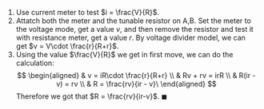 1. Use current meter to test $i = \frac{V}{R}$.
2. Attatch both the meter and the tunable resistor on A,B. Set the meter to the voltage mode, get a value $v$, and then remove the resistor and test it with resistance meter, get a value $r$. By voltage divider model, we can get $v = V\cdot \frac{r}{R+r}$. 
3. Using the value $\frac{V}{R}$ we get in first move, we can do the calculation: $$
\begin{aligned}
 & v = iR\cdot \frac{r}{R+r} \\
 & Rv + rv = irR \\
 & R(ir - v) = rv \\
 & R = \frac{rv}{ir - v}\
\end{aligned}
$$Therefore we got that $R = \frac{rv}{ir-v}$. $\blacksquare$